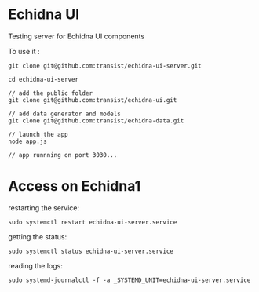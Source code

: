 # Echidna UI

Testing server for  Echidna UI components

To use it :

    git clone git@github.com:transist/echidna-ui-server.git

    cd echidna-ui-server

    // add the public folder
    git clone git@github.com:transist/echidna-ui.git

    // add data generator and models
    git clone git@github.com:transist/echidna-data.git    

    // launch the app
    node app.js

    // app runnning on port 3030...


# Access on Echidna1

restarting the service:

    sudo systemctl restart echidna-ui-server.service

getting the status:

    sudo systemctl status echidna-ui-server.service 

reading the logs:

    sudo systemd-journalctl -f -a _SYSTEMD_UNIT=echidna-ui-server.service


